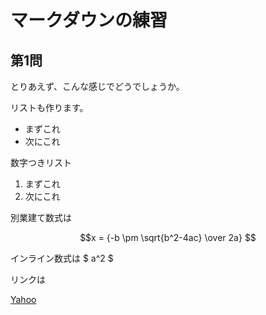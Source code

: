 # マークダウンの練習
## 第1問
とりあえず、こんな感じでどうでしょうか。

リストも作ります。
- まずこれ
- 次にこれ
  
数字つきリスト
1. まずこれ
2. 次にこれ

別業建て数式は

$$x = {-b \pm \sqrt{b^2-4ac} \over 2a} $$

インライン数式は $ a^2 $


リンクは

[Yahoo](https://www.yahoo.co.jp)
